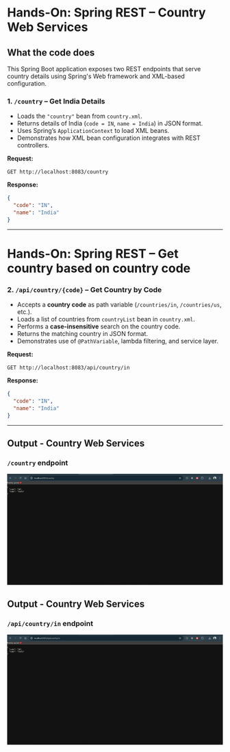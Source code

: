 # Hands-On: Spring REST – Country Web Services

## What the code does

This Spring Boot application exposes two REST endpoints that serve country details using Spring's Web framework and XML-based configuration.

### 1. `/country` – Get India Details

* Loads the `"country"` bean from `country.xml`.
* Returns details of India (`code = IN`, `name = India`) in JSON format.
* Uses Spring’s `ApplicationContext` to load XML beans.
* Demonstrates how XML bean configuration integrates with REST controllers.

**Request:**

```
GET http://localhost:8083/country
```

**Response:**

```json
{
  "code": "IN",
  "name": "India"
}
```

---

# Hands-On: Spring REST – Get country based on country code 

### 2. `/api/country/{code}` – Get Country by Code

* Accepts a **country code** as path variable (`/countries/in`, `/countries/us`, etc.).
* Loads a list of countries from `countryList` bean in `country.xml`.
* Performs a **case-insensitive** search on the country code.
* Returns the matching country in JSON format.
* Demonstrates use of `@PathVariable`, lambda filtering, and service layer.

**Request:**

```
GET http://localhost:8083/api/country/in
```

**Response:**

```json
{
  "code": "IN",
  "name": "India"
}
```

---

## Output - Country Web Services

### `/country` endpoint

![Country Output](/Week_4/2-spring-rest-handson/country-code-REST/outputs/image.png)

## Output - Country Web Services

### `/api/country/in` endpoint

![Country Output](/Week_4/2-spring-rest-handson/country-code-REST/outputs/country-code.png)